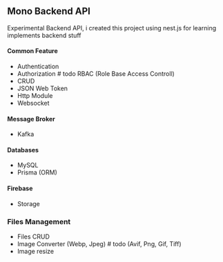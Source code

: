 ## Mono Backend API

Experimental Backend API, i created this project using nest.js for learning implements backend stuff

#### Common Feature 
- Authentication 
- Authorization # todo RBAC (Role Base Access Controll)
- CRUD 
- JSON Web Token
- Http Module
- Websocket 

#### Message Broker 
- Kafka

#### Databases 
- MySQL
- Prisma (ORM)

#### Firebase
- Storage

### Files Management 
- Files CRUD 
- Image Converter (Webp, Jpeg) # todo (Avif, Png, Gif, Tiff) 
- Image resize
